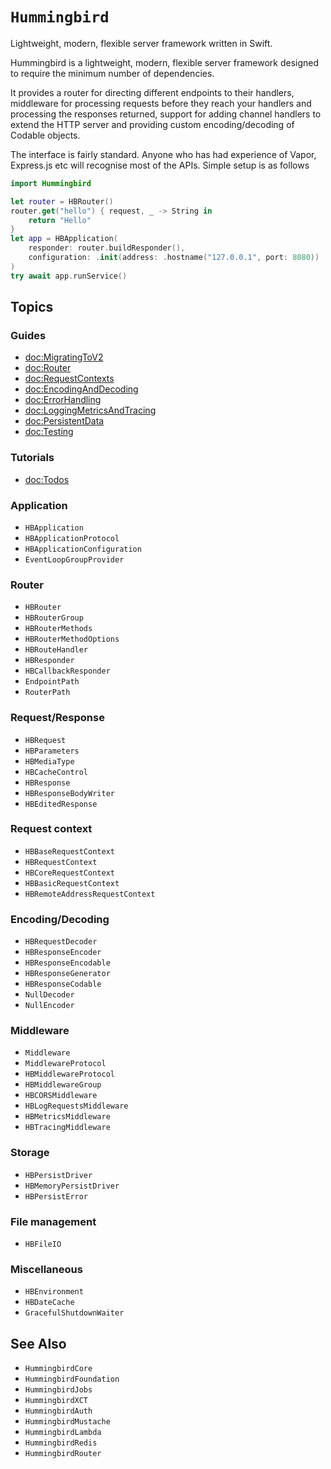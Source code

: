 # ``Hummingbird``

Lightweight, modern, flexible server framework written in Swift.

Hummingbird is a lightweight, modern, flexible server framework designed to require the minimum number of dependencies.

It provides a router for directing different endpoints to their handlers, middleware for processing requests before they reach your handlers and processing the responses returned, support for adding channel handlers to extend the HTTP server and providing custom encoding/decoding of Codable objects.

The interface is fairly standard. Anyone who has had experience of Vapor, Express.js etc will recognise most of the APIs. Simple setup is as follows

```swift
import Hummingbird

let router = HBRouter()
router.get("hello") { request, _ -> String in
    return "Hello"
}
let app = HBApplication(
    responder: router.buildResponder(),
    configuration: .init(address: .hostname("127.0.0.1", port: 8080))
)
try await app.runService()
```

## Topics

### Guides

- <doc:MigratingToV2>
- <doc:Router>
- <doc:RequestContexts>
- <doc:EncodingAndDecoding>
- <doc:ErrorHandling>
- <doc:LoggingMetricsAndTracing>
- <doc:PersistentData>
- <doc:Testing>

### Tutorials

- <doc:Todos>

### Application

- ``HBApplication``
- ``HBApplicationProtocol``
- ``HBApplicationConfiguration``
- ``EventLoopGroupProvider``

### Router

- ``HBRouter``
- ``HBRouterGroup``
- ``HBRouterMethods``
- ``HBRouterMethodOptions``
- ``HBRouteHandler``
- ``HBResponder``
- ``HBCallbackResponder``
- ``EndpointPath``
- ``RouterPath``

### Request/Response

- ``HBRequest``
- ``HBParameters``
- ``HBMediaType``
- ``HBCacheControl``
- ``HBResponse``
- ``HBResponseBodyWriter``
- ``HBEditedResponse``

### Request context

- ``HBBaseRequestContext``
- ``HBRequestContext``
- ``HBCoreRequestContext``
- ``HBBasicRequestContext``
- ``HBRemoteAddressRequestContext``

### Encoding/Decoding

- ``HBRequestDecoder``
- ``HBResponseEncoder``
- ``HBResponseEncodable``
- ``HBResponseGenerator``
- ``HBResponseCodable``
- ``NullDecoder``
- ``NullEncoder``

### Middleware

- ``Middleware``
- ``MiddlewareProtocol``
- ``HBMiddlewareProtocol``
- ``HBMiddlewareGroup``
- ``HBCORSMiddleware``
- ``HBLogRequestsMiddleware``
- ``HBMetricsMiddleware``
- ``HBTracingMiddleware``

### Storage

- ``HBPersistDriver``
- ``HBMemoryPersistDriver``
- ``HBPersistError``

### File management

- ``HBFileIO``

### Miscellaneous

- ``HBEnvironment``
- ``HBDateCache``
- ``GracefulShutdownWaiter``

## See Also

- ``HummingbirdCore``
- ``HummingbirdFoundation``
- ``HummingbirdJobs``
- ``HummingbirdXCT``
- ``HummingbirdAuth``
- ``HummingbirdMustache``
- ``HummingbirdLambda``
- ``HummingbirdRedis``
- ``HummingbirdRouter``

